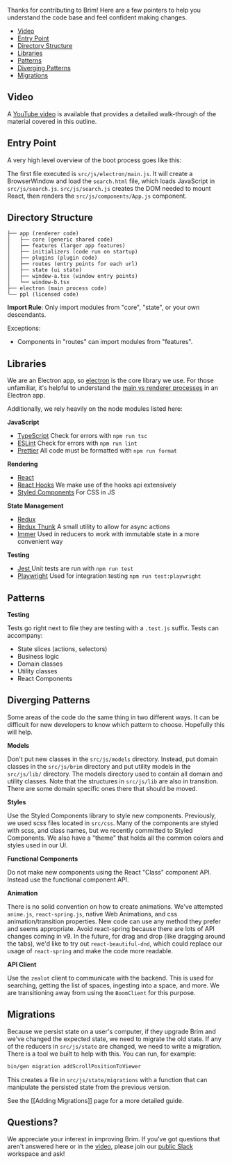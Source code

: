 Thanks for contributing to Brim! Here are a few pointers to help you understand the code base and feel confident making changes.

- [Video](#video)
- [Entry Point](#entry-point)
- [Directory Structure](#directory-structure)
- [Libraries](#libraries)
- [Patterns](#patterns)
- [Diverging Patterns](#diverging-patterns)
- [Migrations](#migrations)

## Video

A [YouTube video](https://www.youtube.com/watch?v=CPel0iu1pig) is available that provides a detailed walk-through of the material covered in this outline.

## Entry Point

A very high level overview of the boot process goes like this:

The first file executed is `src/js/electron/main.js`. It will create a BrowserWindow and load the `search.html` file, which loads JavaScript in `src/js/search.js`. `src/js/search.js` creates the DOM needed to mount React, then renders the `src/js/components/App.js` component.

## Directory Structure

```
├── app (renderer code)
│   ├── core (generic shared code)
│   ├── features (larger app features)
│   ├── initializers (code run on startup)
│   ├── plugins (plugin code)
│   ├── routes (entry points for each url)
│   ├── state (ui state)
│   ├── window-a.tsx (window entry points)
│   └── window-b.tsx
├── electron (main process code)
└── ppl (licensed code)
```


**Import Rule**: Only import modules from "core", "state", or your own descendants. 

Exceptions:
* Components in "routes" can import modules from "features".
## Libraries

We are an Electron app, so [electron](https://www.electronjs.org/docs) is the core library we use. For those unfamiliar, it's helpful to understand the [main vs renderer processes](https://www.electronjs.org/docs/tutorial/quick-start#main-and-renderer-processes) in an Electron app.

Additionally, we rely heavily on the node modules listed here:

**JavaScript**

- [TypeScript](https://www.typescriptlang.org/) Check for errors with `npm run tsc`
- [ESLint](https://eslint.org/) Check for errors with `npm run lint`
- [Prettier](https://prettier.io/docs/en/index.html) All code must be formatted with `npm run format`

**Rendering**

- [React](https://reactjs.org/docs/getting-started.html)
- [React Hooks](https://reactjs.org/docs/hooks-intro.html) We make use of the hooks api extensively
- [Styled Components](https://styled-components.com/) For CSS in JS

**State Management**

- [Redux](https://redux.js.org/introduction/getting-started)
- [Redux Thunk](https://github.com/reduxjs/redux-thunk) A small utility to allow for async actions
- [Immer](https://immerjs.github.io/immer/) Used in reducers to work with immutable state in a more convenient way

**Testing**

- [Jest ](https://jestjs.io/docs/en/getting-started) Unit tests are run with `npm run test`
- [Playwright](https://playwright.dev/) Used for integration testing `npm run test:playwright`

## Patterns

**Testing**

Tests go right next to file they are testing with a `.test.js` suffix. Tests can accompany:

- State slices (actions, selectors)
- Business logic
- Domain classes
- Utility classes
- React Components

## Diverging Patterns

Some areas of the code do the same thing in two different ways. It can be difficult for new developers to know which pattern to choose. Hopefully this will help.

**Models**

Don't put new classes in the `src/js/models` directory. Instead, put domain classes in the `src/js/brim` directory and put utility models in the `src/js/lib/` directory. The models directory used to contain all domain and utility classes. Note that the structures in `src/js/lib` are also in transition. There are some domain specific ones there that should be moved.

**Styles**

Use the Styled Components library to style new components. Previously, we used scss files located in `src/css`. Many of the components are styled with scss, and class names, but we recently committed to Styled Components. We also have a "theme" that holds all the common colors and styles used in our UI.

**Functional Components**

Do not make new components using the React "Class" component API. Instead use the functional component API.

**Animation**

There is no solid convention on how to create animations. We've attempted `anime.js`, `react-spring.js`, native Web Animations, and css animation/transition properties. New code can use any method they prefer and seems appropriate. Avoid react-spring because there are lots of API changes coming in v9. In the future, for drag and drop (like dragging around the tabs), we'd like to try out `react-beautiful-dnd`, which could replace our usage of `react-spring` and make the code more readable.

**API Client**

Use the `zealot` client to communicate with the backend. This is used for searching, getting the list of spaces, ingesting into a space, and more. We are transitioning away from using the `BoomClient` for this purpose.

## Migrations

Because we persist state on a user's computer, if they upgrade Brim and we've changed the expected state, we need to migrate the old state. If any of the reducers in `src/js/state` are changed, we need to write a migration. There is a tool we built to help with this. You can run, for example:

```bash
bin/gen migration addScrollPositionToViewer
```

This creates a file in `src/js/state/migrations` with a function that can manipulate the persisted state from the previous version.

See the [[Adding Migrations]] page for a more detailed guide.

## Questions?

We appreciate your interest in improving Brim. If you've got questions that aren't answered here or in the [video](#video), please join our [public Slack](https://www.brimdata.io/join-slack/) workspace and ask!
